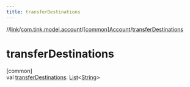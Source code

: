 ```yaml
---
title: transferDestinations
---
```

//[link](../../../index.html)/[com.tink.model.account](../index.html)/[[common]Account](index.html)/[transferDestinations](transfer-destinations.html)



# transferDestinations



[common]\
val [transferDestinations](transfer-destinations.html): [List](https://kotlinlang.org/api/latest/jvm/stdlib/kotlin.collections/-list/index.html)&lt;[String](https://kotlinlang.org/api/latest/jvm/stdlib/kotlin/-string/index.html)&gt;




